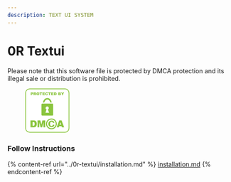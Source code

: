 ```yaml
---
description: TEXT UI SYSTEM
---
```


# 0R Textui

Please note that this software file is protected by DMCA protection and its illegal sale or distribution is prohibited.

<figure><img src="../../.gitbook/assets/DMCA_badge_trn_100w.png" alt=""><figcaption></figcaption></figure>

### Follow Instructions

{% content-ref url="../0r-textui/installation.md" %}
[installation.md](../0r-textui/installation.md)
{% endcontent-ref %}

